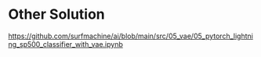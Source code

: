 # Other Solution
https://github.com/surfmachine/ai/blob/main/src/05_vae/05_pytorch_lightning_sp500_classifier_with_vae.ipynb